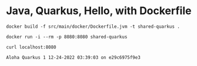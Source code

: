 # Java, Quarkus, Hello, with Dockerfile

```
docker build -f src/main/docker/Dockerfile.jvm -t shared-quarkus .

docker run -i --rm -p 8080:8080 shared-quarkus

curl localhost:8080

Aloha Quarkus 1 12-24-2022 03:39:03 on e29c6975f9e3
```